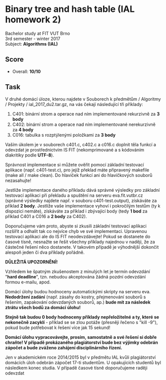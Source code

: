 # Binary tree and hash table (IAL homework 2)
Bachelor study at FIT VUT Brno  
3rd semester - winter 2017  
Subject: **Algorithms (IAL)**

## Score
* Overall: **10/10**

## Task
V druhé domácí úloze, kterou najdete v Souborech k předmětům / Algoritmy / Projekty / ial\_2017\_du2.tar.gz, na vás čekají následující tři příklady:

1.  C401: binární strom a operace nad ním implementované rekurzivně za **3 body**
2.  C402: binární strom a operace nad ním implementované nerekurzivně za **4 body**
3.  C016: tabulka s rozptýlenými položkami za **3 body**

Vaším úkolem je v souborech c401.c, c402.c a c016.c doplnit těla funkcí a odevzdat je prostřednictvím IS FIT (nekomprimované a s kódováním diakritiky podle **UTF-8**).  
  
Správnost implementace si můžete ověřit pomocí základní testovací aplikace (např. c401-test.c), pro jejíž překlad máte připravený makefile (make all / make clean). Do hlaviček funkcí ani do hlavičkových souborů nezasahujte!  
  
Jestliže implementace daného příkladu dává správné výsledky pro základní testovací aplikaci při překladu a spuštění na serveru eva.fit.vutbr.cz (správné výsledky najdete např. v souboru c401-test.output), získáváte za příklad **2 body**. Jestliže vaše implementace vyhoví i pokročilým testům (ty k dispozici nemáte), získáváte za příklad i zbývající body (tedy **1 bod** za příklad C401 a C016 a **2 body** za C402).  
  
Doporučujeme vám proto, abyste si zkusili základní testovací aplikaci rozšířit a odhalit tak co nejvíce chyb ve své implementaci. Upravenou testovací aplikaci ale do IS FIT neodevzdávejte! Pokud se dostanete do časové tísně, nesnažte se řešit všechny příklady najednou v naději, že za částečné řešení něco dostanete. V takovém případě je výhodnější dokončit alespoň jeden či dva příklady pořádně.  

**DŮLEŽITÁ UPOZORNĚNÍ!**

Vzhledem ke špatným zkušenostem z minulých let je termín odevzdání "**hard deadline**", tzn. nebudou akceptována žádná pozdní odevzdání formou e-mailu, apod.

Domácí úlohy budou hodnoceny automatickými skripty na serveru eva. **Nedodržení zadání** (např. zásahy do kostry, přejmenování souborů s řešením, zapakování odevzdaných souborů, ap.) **bude mít za následek ztrátu všech bodů za domácí úlohu!**

**Stejně tak budou 0 body hodnoceny příklady nepřeložitelné a ty, které se nekonečně zacyklí** \- příklad se se zlou potáže (přesněji řečeno s "kill -9"), pokud bude potřebovat k řešení více jak 15 sekund!

**Domácí úlohu vypracovávejte, prosím, samostatně a své řešení si dobře chraňte! V případě prokázaného plagiátorství bude bez výjimky odebrán zápočet a bude zváženo zahájení disciplinárního řízení.**

Jen v akademickém roce 2014/2015 byl v předmětu IAL kvůli plagiátorství domácích úloh odebrán zápočet 17-ti studentům. U opakujících studentů byl následkem konec studia. V případě časové tísně doporučujeme raději odevzdat
